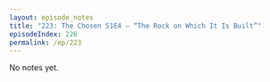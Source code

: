 ```yaml
---
layout: episode_notes
title: "223: The Chosen S1E4 — “The Rock on Which It Is Built”"
episodeIndex: 226
permalink: /ep/223
---
```

No notes yet.
